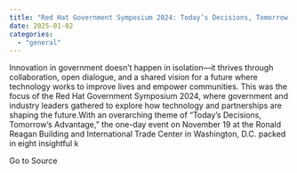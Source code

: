 ```yaml
---
title: "Red Hat Government Symposium 2024: Today’s Decisions, Tomorrow’s Advantage"
date: 2025-01-02
categories: 
  - "general"
---
```


Innovation in government doesn’t happen in isolation—it thrives through collaboration, open dialogue, and a shared vision for a future where technology works to improve lives and empower communities. This was the focus of the Red Hat Government Symposium 2024, where government and industry leaders gathered to explore how technology and partnerships are shaping the future.With an overarching theme of “Today’s Decisions, Tomorrow’s Advantage,” the one-day event on November 19 at the Ronald Reagan Building and International Trade Center in Washington, D.C. packed in eight insightful k

Go to Source
